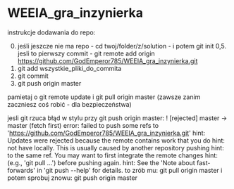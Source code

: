 # WEEIA_gra_inzynierka

instrukcje dodawania do repo:

0. jeśli jeszcze nie ma repo - cd twoj/folder/z/solution - i potem git init
0,5. jesli to pierwszy commit - git remote add origin https://github.com/GodEmperor785/WEEIA_gra_inzynierka.git
1. git add wszystkie_pliki_do_commita
2. git commit
3. git push origin master

pamietaj o git remote update i git pull origin master (zawsze zanim zaczniesz coś robić - dla bezpieczeństwa)

jesli git rzuca błąd w stylu przy git push origin master: 
  ! [rejected]        master -> master (fetch first)
  error: failed to push some refs to 'https://github.com/GodEmperor785/WEEIA_gra_inzynierka.git'
  hint: Updates were rejected because the remote contains work that you do
  hint: not have locally. This is usually caused by another repository pushing
  hint: to the same ref. You may want to first integrate the remote changes
  hint: (e.g., 'git pull ...') before pushing again.
  hint: See the 'Note about fast-forwards' in 'git push --help' for details.
 to zrób mu: git pull origin master
 i potem sprobuj znowu: git push origin master
